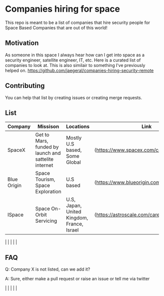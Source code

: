 # Companies hiring for space
This repo is meant to be a list of companies that hire security people for Space Based Companies that are out of this world!

## Motivation

As someone in this space I always hear how can I get into space as a security engineer, satellite  engineer, IT, etc. Here is a curated list of companies to look at.
This is also similair to something I've previously helped on. https://github.com/jaegeral/companies-hiring-security-remote 
## Contributing
You can help that list by creating issues or creating merge requests.

## List
| Company | Missison | Locations | Link
| --------|  ----- | ----- | ----- |
| SpaceX | Get to Mars, funded by launch and sattelite internet |Mostly U.S based, Some Global |  (https://www.spacex.com/careers)
| Blue Origin | Space Tourism, Space Exploration | U.S based  |  (https://www.blueorigin.com/careers/search) 
| ISpace | Space On-Orbit Servicing | U.S, Japan, United Kingdom, France, Israel | (https://astroscale.com/careers/vacancies/)

|  |  |  |  |

## FAQ

Q: Company X is not listed, can we add it?

A: Sure, either make a pull request or raise an issue or tell me via twitter

 



|  |  |  |  |
